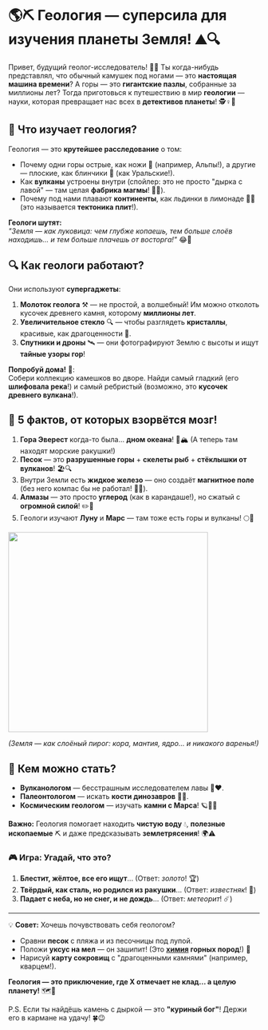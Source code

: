 # 🌎⛏️ **Геология — суперсила для изучения планеты Земля!** ⛰️🔍

Привет, будущий геолог-исследователь! 👋✨ Ты когда-нибудь представлял, что обычный камушек под ногами — это **настоящая машина времени**? А горы — это **гигантские пазлы**, собранные за миллионы лет? Тогда приготовься к путешествию в мир **геологии** — науки, которая превращает нас всех в **детективов планеты**! 🕵️♀️🌋  


## 🧩 **Что изучает геология?**  
Геология — это **крутейшее расследование** о том:  
- Почему одни горы острые, как ножи 🔪 (например, Альпы!), а другие — плоские, как блинчики 🥞 (как Уральские!).  
- Как **вулканы** устроены внутри (спойлер: это не просто "дырка с лавой" — там целая **фабрика магмы**! 🌋🔥).  
- Почему под нами плавают **континенты**, как льдинки в лимонаде 🧊🥤 (это называется **тектоника плит**!).  

**Геологи шутят:**  
*"Земля — как луковица: чем глубже копаешь, тем больше слоёв находишь... и тем больше плачешь от восторга!"* 😂🧅  



## 🔍 **Как геологи работают?**  
Они используют **супергаджеты**:  
1. **Молоток геолога** ⚒️ — не простой, а волшебный! Им можно отколоть кусочек древнего камня, которому **миллионы лет**.  
2. **Увеличительное стекло** 🔍 — чтобы разглядеть **кристаллы**, красивые, как драгоценности 💎.  
3. **Спутники и дроны** 🛰️ — они фотографируют Землю с высоты и ищут **тайные узоры гор**!  

**Попробуй дома!** 🏡:  
Собери коллекцию камешков во дворе. Найди самый гладкий (его **шлифовала река**!) и самый ребристый (возможно, это **кусочек древнего вулкана**!).  



## 🌟 **5 фактов, от которых взорвётся мозг!**  
1. **Гора Эверест** когда-то была... **дном океана**! 🐚🏔️ (А теперь там находят морские ракушки!)  
2. **Песок** — это **разрушенные горы** + **скелеты рыб** + **стёклышки от вулканов**! 🏖️🔍  
3. Внутри Земли есть **жидкое железо** — оно создаёт **магнитное поле** (без него компас бы не работал! 🧭💫).  
4. **Алмазы** — это просто **углерод** (как в карандаше!), но сжатый с **огромной силой**! ✏️💎  
5. Геологи изучают **Луну** и **Марс** — там тоже есть горы и вулканы! 🌕🚀  



<img src="https://github.com/user-attachments/assets/4b78f130-714d-4635-879f-c6bd3c4d9b49" width="400">

*(Земля — как слоёный пирог: кора, мантия, ядро... и никакого варенья!)*  


## 💼 **Кем можно стать?**  
- **Вулканологом** — бесстрашным исследователем лавы 🌋❤️.  
- **Палеонтологом** — искать **кости динозавров** 🦖🔎.  
- **Космическим геологом** — изучать **камни с Марса**! 🪐👨🚀  

**Важно:** Геология помогает находить **чистую воду** 💧, **полезные ископаемые** ⛏️ и даже предсказывать **землетрясения**! 🌍⚠️  



### 🎮 **Игра: Угадай, что это?**  
1. **Блестит, жёлтое, все его ищут**... (Ответ: *золото*! 🏆)  
2. **Твёрдый, как сталь, но родился из ракушки**... (Ответ: *известняк*! 🐚)  
3. **Падает с неба, но не снег, и не дождь**... (Ответ: *метеорит*! ☄️)  

---

💡 **Совет:** Хочешь почувствовать себя геологом?  
- Сравни **песок** с пляжа и из песочницы под лупой.  
- Положи **уксус на мел** — он зашипит! (Это **[химия](./химия.md) горных пород**!) 🧪  
- Нарисуй **карту сокровищ** с "драгоценными камнями" (например, кварцем!).  

**Геология — это приключение, где X отмечает не клад... а целую планету!** 🗺️💎  

P.S. Если ты найдёшь камень с дыркой — это **"куриный бог"**! Держи его в кармане на удачу! 🍀😉  
